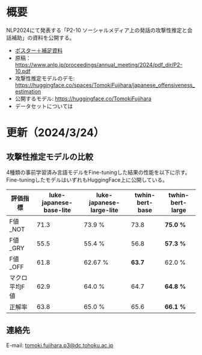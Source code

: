 # 概要
NLP2024にて発表する「P2-10 ソーシャルメディア上の発話の攻撃性推定と会話補助」の資料を公開する。

- [ポスター＋補足資料](https://github.com/flatton/-/blob/main/%E3%83%9B%E3%82%9A%E3%82%B9%E3%82%BF%E3%83%BC%E3%81%A8%E8%A3%9C%E8%B6%B3%E8%B3%87%E6%96%99.pdf)
- 原稿：https://www.anlp.jp/proceedings/annual_meeting/2024/pdf_dir/P2-10.pdf
- 攻撃性推定モデルのデモ: https://huggingface.co/spaces/TomokiFujihara/japanese_offensiveness_estimation
- 公開するモデル: https://huggingface.co/TomokiFujihara
- データセットについては

# 更新（2024/3/24）
## 攻撃性推定モデルの比較
4種類の事前学習済み言語モデルをFine-tuningした結果の性能を以下に示す。
Fine-tuningしたモデルはいずれもHuggingFace上に公開している。

| 評価指標 | luke-japanese-base-lite | luke-japanese-large-lite |twhin-bert-base | twhin-bert-large |
| ----- | ----- | ----- | ----- | ----- |
| F値_NOT | 71.3 | 73.9 % | 73.8 | **75.0 %** |
| F値_GRY | 55.5 | 55.4 % | 56.8 | **57.3 %** |
| F値_OFF | 61.8 | 62.67 % | **63.7** | 62.0 % |
| マクロ平均F値 | 62.9 | 64.0 % | 64.7 | **64.8 %** |
| 正解率 | 63.8 | 65.0 % | 65.6 | **66.1 %** |

## 連絡先
E-mail: tomoki.fujihara.p3@dc.tohoku.ac.jp
